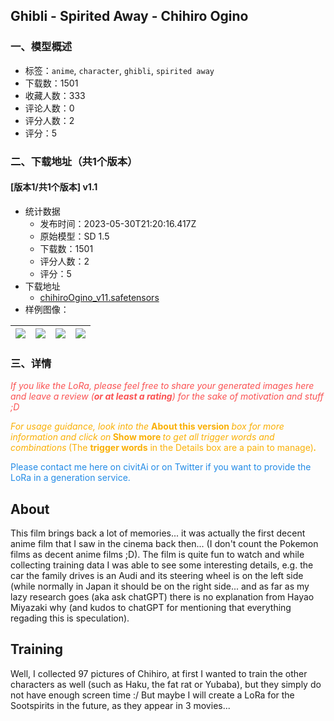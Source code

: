 ## Ghibli - Spirited Away - Chihiro Ogino
### 一、模型概述

- 标签：`anime`, `character`, `ghibli`, `spirited away`
- 下载数：1501
- 收藏人数：333
- 评论人数：0
- 评分人数：2
- 评分：5

### 二、下载地址（共1个版本）

#### [版本1/共1个版本] v1.1

- 统计数据
  - 发布时间：2023-05-30T21:20:16.417Z
  - 原始模型：SD 1.5
  - 下载数：1501
  - 评分人数：2
  - 评分：5
- 下载地址
  - [chihiroOgino_v11.safetensors](https://civitai.com/api/download/models/76561)
- 样例图像：

| <img src="https://image.civitai.com/xG1nkqKTMzGDvpLrqFT7WA/defa5b8d-ed68-47b4-82d1-c8f783f34624/width=450/858561.jpeg" /> | <img src="https://image.civitai.com/xG1nkqKTMzGDvpLrqFT7WA/55c9f3ea-f1d0-40a4-b3df-35ac8e2c45c4/width=450/858372.jpeg" /> | <img src="https://image.civitai.com/xG1nkqKTMzGDvpLrqFT7WA/97d4ce7f-dcf5-45de-9ac9-4ffdb8f0ad7a/width=450/858352.jpeg" /> | <img src="https://image.civitai.com/xG1nkqKTMzGDvpLrqFT7WA/a1e715a0-eb8c-4c47-9798-ca1e29c2f893/width=450/858477.jpeg" /> |
| ---- | ---- | ---- | ---- |


### 三、详情
<p><em><span style="color:rgb(250, 82, 82)">If you like the LoRa, please feel free to share your generated images here and leave a review (</span></em><strong><em><span style="color:rgb(250, 82, 82)">or at least a rating</span></em></strong><em><span style="color:rgb(250, 82, 82)">) for the sake of motivation and stuff ;D</span></em></p><p><em><span style="color:rgb(250, 176, 5)">For usage guidance, look into the </span></em><strong><span style="color:rgb(250, 176, 5)">About this version</span><em><span style="color:rgb(250, 176, 5)"> </span></em></strong><em><span style="color:rgb(250, 176, 5)">box for more information and click on</span></em><strong><em><span style="color:rgb(250, 176, 5)"> </span></em><span style="color:rgb(250, 176, 5)">Show more</span><em><span style="color:rgb(250, 176, 5)"> </span></em></strong><em><span style="color:rgb(250, 176, 5)">to get all trigger words and combinations</span></em><strong><em><span style="color:rgb(250, 176, 5)"> </span></em></strong><span style="color:rgb(250, 176, 5)">(The </span><strong><span style="color:rgb(250, 176, 5)">trigger words</span></strong><span style="color:rgb(250, 176, 5)"> in the Details box are a pain to manage)</span><strong><em><span style="color:rgb(250, 176, 5)">.</span></em></strong></p><p><span style="color:rgb(34, 139, 230)">Please contact me here on civitAi or on Twitter if you want to provide the LoRa in a generation service.</span></p><p></p><h2 id="about">About</h2><p>This film brings back a lot of memories... it was actually the first decent anime film that I saw in the cinema back then... (I don't count the Pokemon films as decent anime films ;D). The film is quite fun to watch and while collecting training data I was able to see some interesting details, e.g. the car the family drives is an Audi and its steering wheel is on the left side (while normally in Japan it should be on the right side... and as far as my lazy research goes (aka ask chatGPT) there is no explanation from Hayao Miyazaki why (and kudos to chatGPT for mentioning that everything regading this is speculation).</p><p></p><h2 id="heading-34">Training</h2><p>Well, I collected 97 pictures of Chihiro, at first I wanted to train the other characters as well (such as Haku, the fat rat or Yubaba), but they simply do not have enough screen time :/ But maybe I will create a LoRa for the Sootspirits in the future, as they appear in 3 movies...</p>